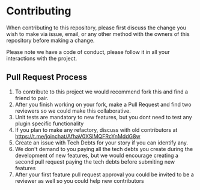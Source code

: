 # Contributing

When contributing to this repository, please first discuss the change you wish to make via issue,
email, or any other method with the owners of this repository before making a change. 

Please note we have a code of conduct, please follow it in all your interactions with the project.

## Pull Request Process

1. To contribute to this project we would recommend fork this and find a friend to pair. 
2. After you finish working on your fork, make a Pull Request and find two reviewers so we could make this collaborative.
3. Unit tests are mandatory to new features, but you dont need to test any plugin specific functionality 
4. If you plan to make any refactory, discuss with old contributors at https://t.me/joinchat/AfhaV0XSlMQFRcYnMddG8w
5. Create an issue with Tech Debts for your story if you can identify any. 
6. We don't demand to you paying all the tech debts you create during the development of new features, but we would encourage creating a second pull request paying the tech debts before submiting new features
7. After your first feature pull request approval you could be invited to be a reviewer as well so you could help new contributors 
